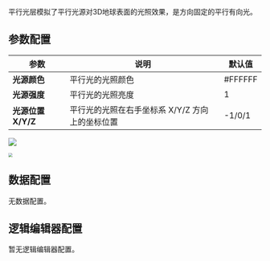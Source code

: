 平行光层模拟了平行光源对3D地球表面的光照效果，是方向固定的平行有向光。

## 参数配置
| 参数 | 说明 | 默认值 |
| --- | --- | --- |
| **光源颜色** | 平行光的光照颜色 | #FFFFFF |
| **光源强度** | 平行光的光照亮度 | 1 |
| **光源位置 X/Y/Z** | 平行光的光照在右手坐标系 X/Y/Z 方向上的坐标位置 | -1/0/1 |

![](https://qcloudimg.tencent-cloud.cn/raw/5d73c52cd622db7d4ef27dc6e76653f6.jpg)

<img src="https://qcloudimg.tencent-cloud.cn/raw/1dd8e7ead28a9a1d95bcc8d9c7b6fc16.jpg"  style="zoom:50%;">

## 数据配置
无数据配置。

## 逻辑编辑器配置
暂无逻辑编辑器配置。
